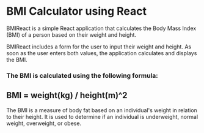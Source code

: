 <h1>BMI Calculator using React</h1>
<p>BMIReact is a simple React application that calculates the Body Mass Index (BMI) of a person based on their weight and height.</p>
<p>BMIReact includes a form for the user to input their weight and height. As soon as the user enters both values, the application calculates and displays the BMI.</p>

<h3>The BMI is calculated using the following formula:
</h3>

<h2>BMI = weight(kg) / height(m)^2</h2>

<p>The BMI is a measure of body fat based on an individual's weight in relation to their height. It is used to determine if an individual is underweight, normal weight, overweight, or obese.</p>
